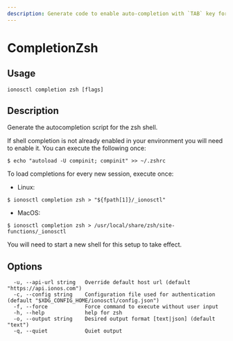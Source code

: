 ```yaml
---
description: Generate code to enable auto-completion with `TAB` key for ZSH terminal
---
```


# CompletionZsh

## Usage

```text
ionosctl completion zsh [flags]
```

## Description

Generate the autocompletion script for the zsh shell.

If shell completion is not already enabled in your environment you will need to enable it.  You can execute the following once:

```text
$ echo "autoload -U compinit; compinit" >> ~/.zshrc
```

To load completions for every new session, execute once:

* Linux:
```text
$ ionosctl completion zsh > "${fpath[1]}/_ionosctl"
```

* MacOS:

```text
$ ionosctl completion zsh > /usr/local/share/zsh/site-functions/_ionosctl
```

You will need to start a new shell for this setup to take effect.

## Options

```text
  -u, --api-url string   Override default host url (default "https://api.ionos.com")
  -c, --config string    Configuration file used for authentication (default "$XDG_CONFIG_HOME/ionosctl/config.json")
  -f, --force            Force command to execute without user input
  -h, --help             help for zsh
  -o, --output string    Desired output format [text|json] (default "text")
  -q, --quiet            Quiet output
```

